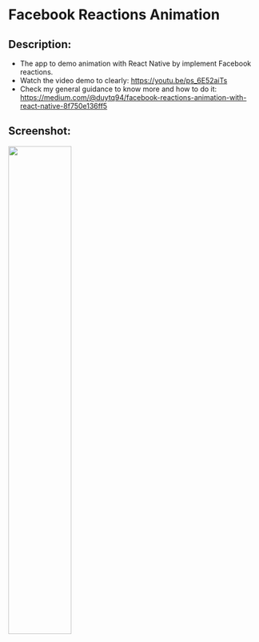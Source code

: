 # Facebook Reactions Animation

## Description:
* The app to demo animation with React Native by implement Facebook reactions. 
* Watch the video demo to clearly: https://youtu.be/ps_6E52aiTs
* Check my general guidance to know more and how to do it: https://medium.com/@duytq94/facebook-reactions-animation-with-react-native-8f750e136ff5

## Screenshot:

<img src="https://raw.githubusercontent.com/duytq94/facebook-reaction-animation2/master/screenshot/FacenbookReactionsAnimation.gif" height="50%" width="50%">
